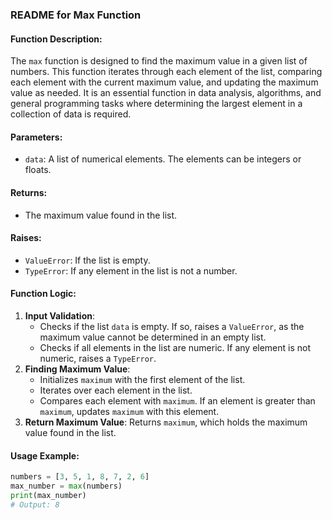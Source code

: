### README for Max Function

#### Function Description:
The `max` function is designed to find the maximum value in a given list of numbers. This function iterates through each element of the list, comparing each element with the current maximum value, and updating the maximum value as needed. It is an essential function in data analysis, algorithms, and general programming tasks where determining the largest element in a collection of data is required.

#### Parameters:
- `data`: A list of numerical elements. The elements can be integers or floats.

#### Returns:
- The maximum value found in the list.

#### Raises:
- `ValueError`: If the list is empty.
- `TypeError`: If any element in the list is not a number.

#### Function Logic:
1. **Input Validation**: 
   - Checks if the list `data` is empty. If so, raises a `ValueError`, as the maximum value cannot be determined in an empty list.
   - Checks if all elements in the list are numeric. If any element is not numeric, raises a `TypeError`.
2. **Finding Maximum Value**:
   - Initializes `maximum` with the first element of the list.
   - Iterates over each element in the list.
   - Compares each element with `maximum`. If an element is greater than `maximum`, updates `maximum` with this element.
3. **Return Maximum Value**: Returns `maximum`, which holds the maximum value found in the list.

#### Usage Example:
```python
numbers = [3, 5, 1, 8, 7, 2, 6]
max_number = max(numbers)
print(max_number)
# Output: 8
```

